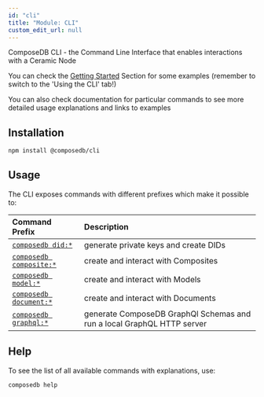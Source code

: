 ```yaml
---
id: "cli"
title: "Module: CLI"
custom_edit_url: null
---
```


ComposeDB CLI - the Command Line Interface that enables interactions with a Ceramic Node

You can check the [Getting Started](../../first-composite.mdx) Section for some examples (remember to switch to the 'Using the CLI' tab!)

You can also check documentation for particular commands to see more detailed usage explanations and links to examples

## Installation

```sh
npm install @composedb/cli
```

## Usage

The CLI exposes commands with different prefixes which make it possible to:

| Command Prefix                                | Description                                                             |
|:----------------------------------------------|:------------------------------------------------------------------------|
| [`composedb did:*`](../commands/cli.did.md)   | generate private keys and create DIDs                                   |
| [`composedb composite:*`](../commands/cli.composite.md) | create and interact with Composites                                     |
| [`composedb model:*`](../commands/cli.model.md)         | create and interact with Models                                         |
| [`composedb document:*`](../commands/cli.document.md)   | create and interact with Documents                                      |
| [`composedb graphql:*`](../commands/cli.did.md)         | generate ComposeDB GraphQl Schemas and run a local GraphQL HTTP server  |

## Help

To see the list of all available commands with explanations, use:

```sh
composedb help
```

